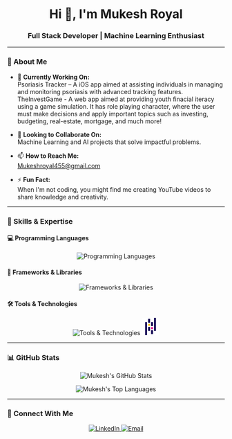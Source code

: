 <h1 align="center">Hi 👋, I'm Mukesh Royal</h1>
<h3 align="center">Full Stack Developer | Machine Learning Enthusiast</h3>

---

### 🌟 About Me  

- 🔭 **Currently Working On:**  
  Psoriasis Tracker – A iOS app aimed at assisting individuals in managing and monitoring psoriasis with advanced tracking features.
  TheInvestGame - A web app aimed at providing youth finacial iteracy using a game simulation. It has role playing character, where the user must make decisions and apply important topics such as investing, budgeting, real-estate, mortgage, and much more!

- 👯 **Looking to Collaborate On:**  
  Machine Learning and AI projects that solve impactful problems.

- 📫 **How to Reach Me:**  
  [Mukeshroyal455@gmail.com](mailto:Mukeshroyal455@gmail.com)

- ⚡ **Fun Fact:**  
  When I'm not coding, you might find me creating YouTube videos to share knowledge and creativity.

---

### 🚀 Skills & Expertise  

#### 💻 Programming Languages  
<p align="center">
  <img src="https://skillicons.dev/icons?i=python,js,html,css" alt="Programming Languages" />
</p>

#### 🔧 Frameworks & Libraries  
<p align="center">
  <img src="https://skillicons.dev/icons?i=react,angular,nodejs,django,nestjs" alt="Frameworks & Libraries" />
</p>

#### 🛠️ Tools & Technologies  
<p align="center">
  <img src="https://skillicons.dev/icons?i=firebase,blender,tailwind" alt="Tools & Technologies" />
  <img src="https://raw.githubusercontent.com/devicons/devicon/master/icons/pandas/pandas-original.svg" alt="pandas" width="40" height="40" />
</p>


---

### 📊 GitHub Stats  

<p align="center">
  <img src="https://github-readme-stats.vercel.app/api?username=mukeshroyal1&show_icons=true&theme=radical" alt="Mukesh's GitHub Stats" />
</p>

<p align="center">
  <img src="https://github-readme-stats.vercel.app/api/top-langs/?username=mukeshroyal1&layout=compact&theme=radical" alt="Mukesh's Top Languages" />
</p>

---

### 🤝 Connect With Me  
<p align="center">
  <a href="https://linkedin.com/in/mukeshroyal" target="_blank">
    <img src="https://img.shields.io/badge/LinkedIn-0077B5?style=for-the-badge&logo=linkedin&logoColor=white" alt="LinkedIn" />
  </a>
  <a href="mailto:Mukeshroyal455@gmail.com">
    <img src="https://img.shields.io/badge/Email-D14836?style=for-the-badge&logo=gmail&logoColor=white" alt="Email" />
  </a>
</p>
